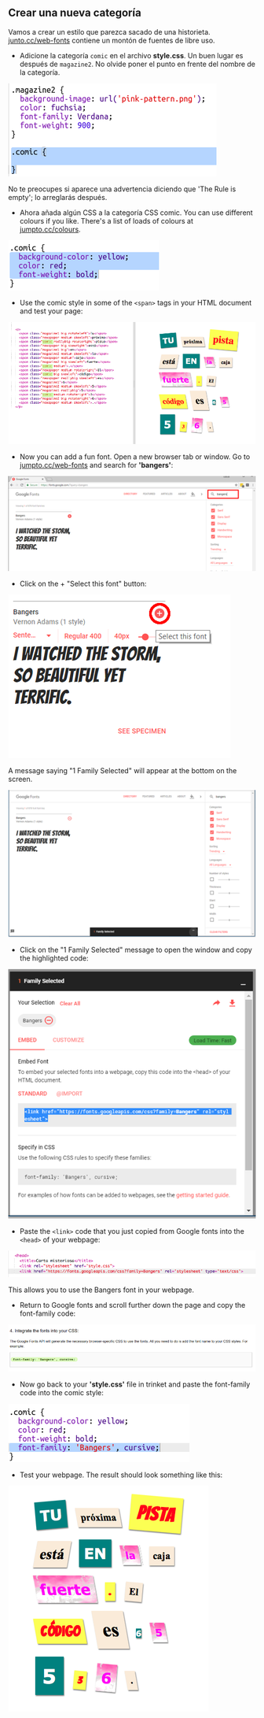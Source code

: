 ## Crear una nueva categoría

Vamos a crear un estilo que parezca sacado de una historieta. <a href="http://jumpto.cc/web-fonts" target="_blank">junto.cc/web-fonts</a> contiene un montón de fuentes de libre uso.

+ Adicione la categoría `comic` en el archivo **style.css**. Un buen lugar es después de `magazine2`. No olvide poner el punto en frente del nombre de la categoría. 

![captura de pantalla](images/letter-comic1.png)

No te preocupes si aparece una advertencia diciendo que 'The Rule is empty'; lo arreglarás después.

+ Ahora añada algún CSS a la categoría CSS comic. You can use different colours if you like. There's a list of loads of colours at <a href="http://jumpto.cc/colours" target="_blank">jumpto.cc/colours</a>.

![captura de pantalla](images/letter-comic2.png)

+ Use the comic style in some of the `<span>` tags in your HTML document and test your page:

![screenshot](images/letter-comic-output.png)

+ Now you can add a fun font. Open a new browser tab or window. Go to <a href="http://jumpto.cc/web-fonts" target="_blank">jumpto.cc/web-fonts</a> and search for **'bangers'**:

![captura de pantalla](images/letter-gfonts-1-annotated.png)

+ Click on the + "Select this font" button:

![captura de pantalla](images/letter-gfonts-2-annotated.png)

A message saying "1 Family Selected" will appear at the bottom on the screen.

![captura de pantalla](images/letter-gfonts-3.png)

+ Click on the "1 Family Selected" message to open the window and copy the highlighted code:

![screenshot](images/letter-gfonts-4.png)

+ Paste the `<link>` code that you just copied from Google fonts into the `<head>` of your webpage:

![captura de pantalla](images/letter-fonts-head.png)

This allows you to use the Bangers font in your webpage.

+ Return to Google fonts and scroll further down the page and copy the font-family code:

![captura de pantalla](images/letter-fonts-bangers.png)

+ Now go back to your **'style.css'** file in trinket and paste the font-family code into the comic style:

![captura de pantalla](images/letter-fonts-comic.png)

+ Test your webpage. The result should look something like this: 

![captura de pantalla](images/letter-fonts-output.png)
